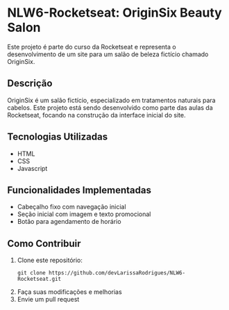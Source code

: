 # NLW6-Rocketseat: OriginSix Beauty Salon

Este projeto é parte do curso da Rocketseat e representa o desenvolvimento de um site para um salão de beleza fictício chamado OriginSix.

## Descrição

OriginSix é um salão fictício, especializado em tratamentos naturais para cabelos. Este projeto está sendo desenvolvido como parte das aulas da Rocketseat, focando na construção da interface inicial do site.

## Tecnologias Utilizadas

- HTML
- CSS
- Javascript

## Funcionalidades Implementadas

- Cabeçalho fixo com navegação inicial
- Seção inicial com imagem e texto promocional
- Botão para agendamento de horário

## Como Contribuir

1. Clone este repositório:
   ```
   git clone https://github.com/devLarissaRodrigues/NLW6-Rocketseat.git
   ```
2. Faça suas modificações e melhorias
3. Envie um pull request



